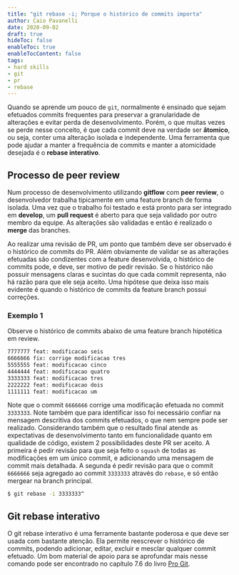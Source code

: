 ```yaml
---
title: "git rebase -i; Porque o histórico de commits importa"
author: Caio Pavanelli
date: 2020-09-02
draft: true
hideToc: false
enableToc: true
enableTocContent: false
tags: 
- hard skills
- git
- pr
- rebase
---
```


Quando se aprende um pouco de `git`, normalmente é ensinado que sejam efetuados commits frequentes para preservar a granularidade de alterações e evitar perda de desenvolvimento. Porém, o que muitas vezes se perde nesse conceito, é que cada commit deve na verdade ser **âtomico**, ou seja, conter uma alteração isolada e independente. Uma ferramenta que pode ajudar a manter a frequência de commits e manter a atomicidade desejada é o **rebase interativo**.

## Processo de peer review

Num processo de desenvolvimento utilizando **gitflow** com **peer review**, o desenvolvedor trabalha tipicamente em uma feature branch de forma isolada. Uma vez que o trabalho foi testado e está pronto para ser integrado em **develop**, um **pull request** é aberto para que seja validado por outro membro da equipe. As alterações são validadas e então é realizado o **merge** das branches.

Ao realizar uma revisão de PR, um ponto que também deve ser observado é o histórico de commits do PR. Além obviamente de validar se as alterações efetuadas são condizentes com a feature desenvolvida, o histórico de commits pode, e deve, ser motivo de pedir revisão. Se o histórico não possuir mensagens claras e sucintas do que cada commit representa, não há razão para que ele seja aceito. Uma hipótese que deixa isso mais evidente é quando o histórico de commits da feature branch possui correções.

### Exemplo 1

Observe o histórico de commits abaixo de uma feature branch hipotética em review.

```bash
7777777 feat: modificacao seis
6666666 fix: corrige modificacao tres
5555555 feat: modificacao cinco
4444444 feat: modificacao quatro
3333333 feat: modificacao tres
2222222 feat: modificacao dois
1111111 feat: modificacao um
```

Note que o commit `6666666` corrige uma modificação efetuada no commit `3333333`. Note também que para identificar isso foi necessário confiar na mensagem descritiva dos commits efetuados, o que nem sempre pode ser realizado. Considerando também que o resultado final atende as expectativas de desenvolvimento tanto em funcionalidade quanto em qualidade de código, existem 2 possibilidades deste PR ser aceito. A primeira é pedir revisão para que seja feito o `squash` de todas as modificações em um único commit, e adicionando uma mensagem de commit mais detalhada. A segunda é pedir revisão para que o commit `6666666` seja agregado ao commit `3333333` através do `rebase`, e só então mergear na branch principal.

```bash
$ git rebase -i 3333333^
```

## Git rebase interativo

O git rebase interativo é uma ferramente bastante poderosa e que deve ser usada com bastante atenção. Ela permite reescrever o histórico de commits, podendo adicionar, editar, excluir e mesclar qualquer commit efetuado. Um bom material de apoio para se aprofundar mais nesse comando pode ser encontrado no capítulo 7.6 do livro [Pro Git](https://git-scm.com/book/en/v2/Git-Tools-Rewriting-History).